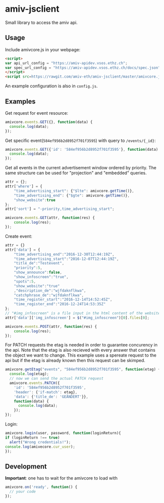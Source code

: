 # amiv-jsclient
Small library to access the amiv api.

## Usage

Include amivcore.js in your webpage: 
```html
<script>
var api_url_config = "https://amiv-apidev.vsos.ethz.ch";
var spec_url_config = "https://amiv-apidev.vsos.ethz.ch/docs/spec.json";
</script>
<script src=https://rawgit.com/amiv-eth/amiv-jsclient/master/amivcore.js></script>
```

An example configuration is also in `config.js`.

## Examples

Get request for event resource:
```js
amivcore.events.GET({}, function(data) {
  console.log(data);
});
```

Get specific event(`584ef956b2d8952f701f3595`) with query to `/events/{_id}`:
```js
amivcore.events.GET({'id': '584ef956b2d8952f701f3595'}, function(data) {
  console.log(data);
});
```

Get all events in the current advertisement window ordered by priority. The same structure can be used for "projection" and "embedded" queries.
```js
attr = {};
attr['where'] = {
    "time_advertising_start": {"$lte": amivcore.getTime()},
	"time_advertising_end": {"$gte": amivcore.getTime()},
	"show_website":true
};
attr['sort'] = "-priority,time_advertising_start";

amivcore.events.GET(attr, function(res) {
    console.log(res);
});
```

Create event:
```js
attr = {}
attr['data'] = {
	"time_advertising_end":"2016-12-30T12:44:19Z",
	"time_advertising_start":"2016-12-07T12:44:19Z",
	"title_de":"Testevent",
	"priority":5,
	"show_announce":false,
	"show_infoscreen":"true",
	"spots":5,
	"show_website":"true"
	,"description_de":"wjfdaknflkwa",
	"catchphrase_de":"wjfdaknflkwa",
	"time_register_start":"2016-12-14T14:52:45Z",
	"time_register_end":"2016-12-24T14:53:35Z"
};
// "#img_infoscreen" is a file input in the html content of the website
attr['data']['img_infoscreen'] = $("#img_infoscreen")[0].files[0];

amivcore.events.POST(attr, function(res) {
	console.log(res);
});
```

For PATCH requests the etag is needed in order to guarantee concurency in the api. Note that the etag is also recieved  with every answer that contains the object we want to change. This example uses a spereate request to the api but if the etag is already known then this request can be skimped.
```js
amivcore.getEtag("events", "584ef956b2d8952f701f3595", function(etag) {
  console.log(etag);
  // now we can send the actual PATCH request
  amivcore.events.PATCH({
	'id': '584ef956b2d8952f701f3595',
	'header': {'if-match': etag},
	'data': {'title_de': 'GEÄNDERT'}},
	function(data) {
      console.log(data);
	});
});
```

Login:
```js
amivcore.login(user, password, function(loginReturn){
if (loginReturn !== true)
  alert("Wrong credentials!");
console.log(amivecore.cur_user);
});
```

## Development

**Important**: one has to wait for the amivcore to load with
```js
amivcore.on('ready', function() {
  // your code
});
```
